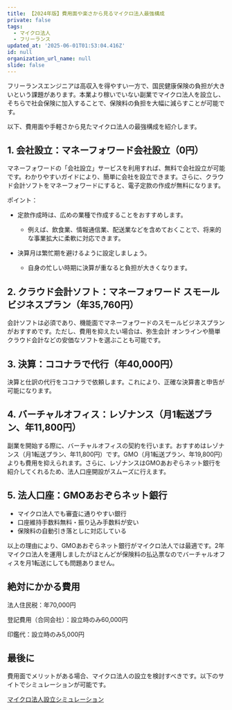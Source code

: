 ```yaml
---
title: 【2024年版】費用面や楽さから見るマイクロ法人最強構成
private: false
tags:
  - マイクロ法人
  - フリーランス
updated_at: '2025-06-01T01:53:04.416Z'
id: null
organization_url_name: null
slide: false
---
```


フリーランスエンジニアは高収入を得やすい一方で、国民健康保険の負担が大きいという課題があります。本業より稼いでいない副業でマイクロ法人を設立し、そちらで社会保険に加入することで、保険料の負担を大幅に減らすことが可能です。

以下、費用面や手軽さから見たマイクロ法人の最強構成を紹介します。

## 1. 会社設立：マネーフォワード会社設立（0円）

マネーフォワードの「会社設立」サービスを利用すれば、無料で会社設立が可能です。わかりやすいガイドにより、簡単に会社を設立できます。さらに、クラウド会計ソフトをマネーフォワードにすると、電子定款の作成が無料になります。

ポイント：

- 定款作成時は、広めの業種で作成することをおすすめします。
  - 例えば、飲食業、情報通信業、配送業などを含めておくことで、将来的な事業拡大に柔軟に対応できます。

- 決算月は繁忙期を避けるように設定しましょう。
  - 自身の忙しい時期に決算が重なると負担が大きくなります。

## 2. クラウド会計ソフト：マネーフォワード スモールビジネスプラン（年35,760円）

会計ソフトは必須であり、機能面でマネーフォワードのスモールビジネスプランがおすすめです。ただし、費用を抑えたい場合は、弥生会計 オンラインや簡単クラウド会計などの安価なソフトを選ぶことも可能です。

## 3. 決算：ココナラで代行（年40,000円）

決算と仕訳の代行をココナラで依頼します。これにより、正確な決算書と申告が可能になります。

## 4. バーチャルオフィス：レゾナンス（月1転送プラン、年11,800円）

副業を開始する際に、バーチャルオフィスの契約を行います。おすすめはレゾナンス（月1転送プラン、年11,800円）です。GMO（月1転送プラン、年19,800円）よりも費用を抑えられます。さらに、レゾナンスはGMOあおぞらネット銀行を紹介してくれるため、法人口座開設がスムーズに行えます。

## 5. 法人口座：GMOあおぞらネット銀行

- マイクロ法人でも審査に通りやすい銀行
- 口座維持手数料無料・振り込み手数料が安い
- 保険料の自動引き落としに対応している

以上の理由により、GMOあおぞらネット銀行がマイクロ法人では最適です。2年マイクロ法人を運用しましたがほとんどが保険料の払込票なのでバーチャルオフィスを月1転送にしても問題ありません。

## 絶対にかかる費用

法人住民税：年70,000円

登記費用（合同会社）：設立時のみ60,000円

印鑑代：設立時のみ5,000円

## 最後に

費用面でメリットがある場合、マイクロ法人の設立を検討すべきです。以下のサイトでシミュレーションが可能です。

[マイクロ法人設立シミュレーション](https://wakuwaku-happiness.com/20220108/microhojin_simulation/)

